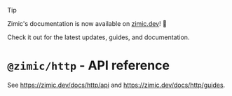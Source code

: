 > [!TIP]
>
> Zimic's documentation is now available on [zimic.dev](https://zimic.dev)! :tada:
>
> Check it out for the latest updates, guides, and documentation.

# `@zimic/http` - API reference

See https://zimic.dev/docs/http/api and https://zimic.dev/docs/http/guides.
